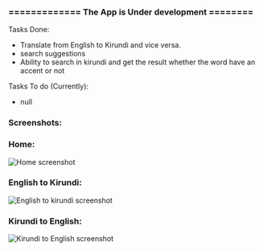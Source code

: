 ### ============= The App is Under development ======== 

Tasks Done:
- Translate from English to Kirundi and vice versa.
- search suggestions
- Ability to search in kirundi and get the result whether the word have an accent or not

Tasks To do (Currently):
- null

### Screenshots:

### Home:
![Home screenshot](https://user-images.githubusercontent.com/66163130/194523270-41ecbedf-adc9-459e-a815-87ff7d90b588.png)

### English to Kirundi:
![English to kirundi screenshot](https://user-images.githubusercontent.com/66163130/194523571-fad6f8b4-f2ab-4948-b270-7f6ce833eeb9.png)

### Kirundi to English:
![Kirundi to English screenshot](https://user-images.githubusercontent.com/66163130/194523729-36a0e4f9-7b35-4066-82d6-b2d79e069e28.png)

